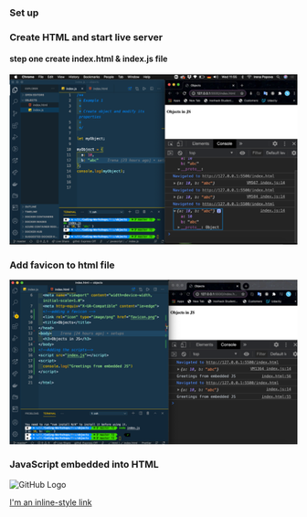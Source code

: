 ### Set up 
### Create HTML and start live server

#### step one create index.html & index.js file 
![GitHub Logo](./images/screen_1.png)

### Add favicon to html file
![GitHub Logo](./images/screen_2.png)


### JavaScript embedded into HTML 
![GitHub Logo](./images/screen.png)


[I'm an inline-style link](https://www.google.com)
